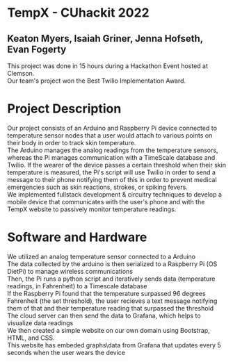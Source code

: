 # TempX - CUhackit 2022
## Keaton Myers, Isaiah Griner, Jenna Hofseth, Evan Fogerty
 This project was done in 15 hours during a Hackathon Event hosted at Clemson. \
 Our team's project won the Best Twilio Implementation Award. 
# Project Description
 Our project consists of an Arduino and Raspberry Pi device connected to temperature sensor nodes that a user would attach to various points on their body in order to track skin temperature. \
 The Arduino manages the analog readings from the temperature sensors, whereas the Pi manages communication with a TimeScale database and Twilio. If the wearer of the device passes a certain threshold when their skin temperature is measured, the Pi's script will use Twilio in order to send a message to their phone notifying them of this in order to prevent medical emergencies such as skin reactions, strokes, or spiking fevers. \
 We implemented fullstack development & circuitry techniques to develop a mobile device that communicates with the user's phone and with the TempX website to passively monitor temperature readings.
# Software and Hardware
 We utilized an analog temperature sensor connected to a Arduino \
 The data collected by the arduino is then serialized to a Raspberry Pi (OS DietPi) to manage wireless communications \
 Then, the Pi runs a python script and iteratively sends data (temperature readings, in Fahrenheit) to a Timescale database \
 If the Raspberry Pi found that the temperature surpassed 96 degrees Fahrenheit (the set threshold), the user recieves a text message notifying them of that and their temperature reading that surpassed the threshold \
 The cloud server can then send the data to Grafana, which helps to visualize data readings \
 We then created a simple website on our own domain using Bootstrap, HTML, and CSS. \
 This website has embeded graphs\data from Grafana that updates every 5 seconds when the user wears the device
